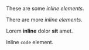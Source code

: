 These are some _inline elements_.

There are more *inline elements*.

Lorem **inline** dolor __sit__ amet.

Inline `code` element.
